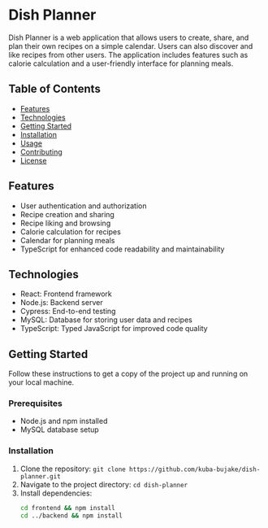 # Dish Planner

Dish Planner is a web application that allows users to create, share, and plan their own recipes on a simple calendar. Users can also discover and like recipes from other users. The application includes features such as calorie calculation and a user-friendly interface for planning meals.

## Table of Contents
- [Features](#features)
- [Technologies](#technologies)
- [Getting Started](#getting-started)
- [Installation](#installation)
- [Usage](#usage)
- [Contributing](#contributing)
- [License](#license)

## Features
- User authentication and authorization
- Recipe creation and sharing
- Recipe liking and browsing
- Calorie calculation for recipes
- Calendar for planning meals
- TypeScript for enhanced code readability and maintainability

## Technologies
- React: Frontend framework
- Node.js: Backend server
- Cypress: End-to-end testing
- MySQL: Database for storing user data and recipes
- TypeScript: Typed JavaScript for improved code quality

## Getting Started
Follow these instructions to get a copy of the project up and running on your local machine.

### Prerequisites
- Node.js and npm installed
- MySQL database setup

### Installation
1. Clone the repository: `git clone https://github.com/kuba-bujake/dish-planner.git`
2. Navigate to the project directory: `cd dish-planner`
3. Install dependencies:
   ```bash
   cd frontend && npm install
   cd ../backend && npm install